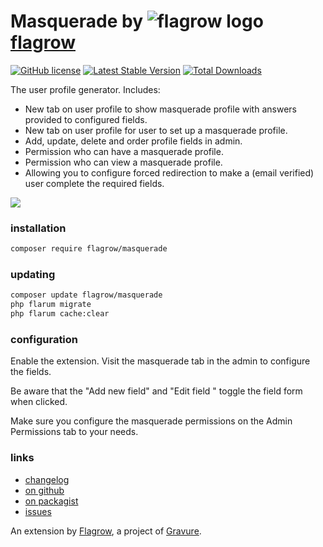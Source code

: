# Masquerade by ![flagrow logo](https://avatars0.githubusercontent.com/u/16413865?v=3&s=15) [flagrow](https://discuss.flarum.org/d/1832-flagrow-extension-developer-group)

[![GitHub license](https://img.shields.io/badge/license-MIT-blue.svg)](https://raw.githubusercontent.com/flagrow/masquerade/license.md) [![Latest Stable Version](https://img.shields.io/packagist/v/flagrow/masquerade.svg)](https://github.com/flagrow/masquerade) [![Total Downloads](https://img.shields.io/packagist/dt/flagrow/masquerade.svg)](https://github.com/flagrow/masquerade)

The user profile generator. Includes:

- New tab on user profile to show masquerade profile with answers provided to configured fields.
- New tab on user profile for user to set up a masquerade profile.
- Add, update, delete and order profile fields in admin.
- Permission who can have a masquerade profile.
- Permission who can view a masquerade profile.
- Allowing you to configure forced redirection to make a (email verified) user complete the required fields.

![](https://discuss.hyn.me/assets/files/2017-05-16/1494967396-0-masquerade-demo.gif)

### installation

```bash
composer require flagrow/masquerade
```

### updating

```bash
composer update flagrow/masquerade
php flarum migrate
php flarum cache:clear
```

### configuration

Enable the extension. Visit the masquerade tab in the admin to configure the fields. 

Be aware that the "Add new field" and "Edit field <foo>" toggle the field form when clicked.

Make sure you configure the masquerade permissions on the Admin Permissions tab to your needs.

### links

- [changelog](https://github.com/flagrow/masquerade/blob/master/changelog.md)
- [on github](https://github.com/flagrow/masquerade)
- [on packagist](http://packagist.com/packages/flagrow/masquerade)
- [issues](https://github.com/flagrow/masquerade/issues)


An extension by [Flagrow](https://flagrow.io), a project of [Gravure](https://gravure.io).
